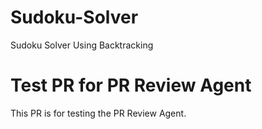 # Sudoku-Solver
Sudoku Solver Using Backtracking

# Test PR for PR Review Agent
This PR is for testing the PR Review Agent.

